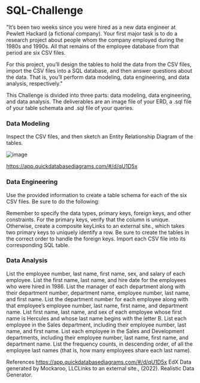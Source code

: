 # SQL-Challenge
"It’s been two weeks since you were hired as a new data engineer at Pewlett Hackard (a fictional company). Your first major task is to do a research project about people whom the 
company employed during the 1980s and 1990s. All that remains of the employee database from that period are six CSV files.

For this project, you’ll design the tables to hold the data from the CSV files, import the CSV files into a SQL database, and then answer questions about the data. That is, you’ll 
perform data modeling, data engineering, and data analysis, respectively."

This Challenge is divided into three parts: data modeling, data engineering, and data analysis. The deliverables are an image file of your ERD, a .sql file of your table schemata and 
.sql file of your queries.


### Data Modeling
Inspect the CSV files, and then sketch an Entity Relationship Diagram of the tables.

![image](https://github.com/CJunger/sql-challenge/assets/131617662/28f89f1c-ec9c-49cd-bf59-4c4655c4ec41)


https://app.quickdatabasediagrams.com/#/d/qU1D5x

### Data Engineering
Use the provided information to create a table schema for each of the six CSV files. Be sure to do the following:

Remember to specify the data types, primary keys, foreign keys, and other constraints.
For the primary keys, verify that the column is unique. Otherwise, create a composite keyLinks to an external site., which takes two primary keys to uniquely identify a row.
Be sure to create the tables in the correct order to handle the foreign keys.
Import each CSV file into its corresponding SQL table.

### Data Analysis
List the employee number, last name, first name, sex, and salary of each employee.
List the first name, last name, and hire date for the employees who were hired in 1986.
List the manager of each department along with their department number, department name, employee number, last name, and first name.
List the department number for each employee along with that employee’s employee number, last name, first name, and department name.
List first name, last name, and sex of each employee whose first name is Hercules and whose last name begins with the letter B.
List each employee in the Sales department, including their employee number, last name, and first name.
List each employee in the Sales and Development departments, including their employee number, last name, first name, and department name.
List the frequency counts, in descending order, of all the employee last names (that is, how many employees share each last name).



References
https://app.quickdatabasediagrams.com/#/d/qU1D5x
EdX
Data generated by Mockaroo, LLCLinks to an external site., (2022). Realistic Data Generator.
